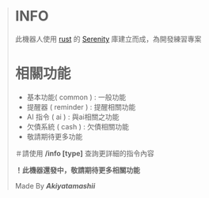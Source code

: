 > # **INFO**
> 
> 
> 此機器人使用 [rust](https://www.rust-lang.org/zh-TW "Rust官網") 的 [Serenity](https://docs.rs/serenity/latest/serenity/ "Serenity文件") 庫建立而成，為開發練習專案
> # 相關功能
> 
> - 基本功能( common ) : 一般功能
> - 提醒器 ( reminder ) : 提醒相關功能
> - AI 指令 ( ai ) : 與ai相關之功能
> - 欠債系統 ( cash ) : 欠債相關功能
> - 敬請期待更多功能
> 
> ＃請使用 **/info [type]** 查詢更詳細的指令內容
> 
> 
> **！此機器還發中，敬請期待更多相關功能**
> 
> Made By __*Akiyatamashii*__
